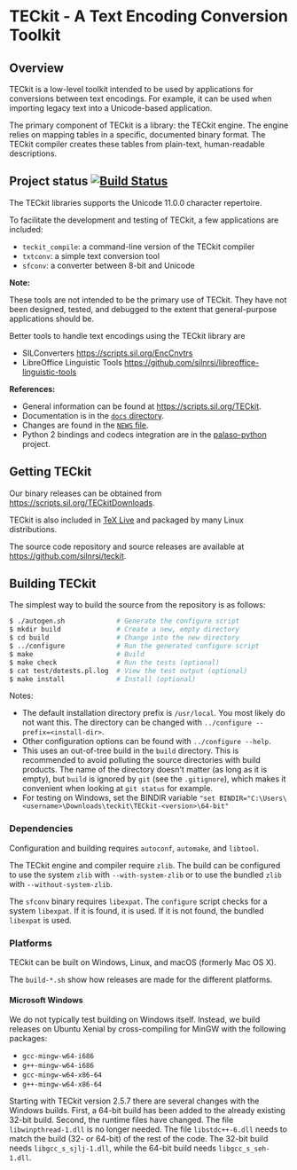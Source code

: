 TECkit - A Text Encoding Conversion Toolkit
===========================================

Overview
--------

TECkit is a low-level toolkit intended to be used by applications for
conversions between text encodings. For example, it can be used when importing
legacy text into a Unicode-based application.

The primary component of TECkit is a library: the TECkit engine. The engine
relies on mapping tables in a specific, documented binary format. The TECkit
compiler creates these tables from plain-text, human-readable descriptions.

## Project status [![Build Status](https://travis-ci.org/silnrsi/teckit.svg?branch=master)](https://travis-ci.org/silnrsi/teckit)

The TECkit libraries supports the Unicode 11.0.0 character repertoire.

To facilitate the development and testing of TECkit, a few applications are
included:

  - `teckit_compile`: a command-line version of the TECkit compiler
  - `txtconv`: a simple text conversion tool
  - `sfconv`: a converter between 8-bit and Unicode

**Note:**

These tools are not intended to be the primary use of TECkit. They have not been
designed, tested, and debugged to the extent that general-purpose applications
should be.

Better tools to handle text encodings using the TECkit library are

- SILConverters <https://scripts.sil.org/EncCnvtrs>
- LibreOffice Linguistic Tools <https://github.com/silnrsi/libreoffice-linguistic-tools>

**References:**

  - General information can be found at <https://scripts.sil.org/TECkit>.
  - Documentation is in the [`docs` directory].
  - Changes are found in the [`NEWS` file].
  - Python 2 bindings and codecs integration are in the [palaso-python] project.

[`docs` directory]: ./docs
[`NEWS` file]: ./NEWS
[palaso-python]: https://github.com/silnrsi/palaso-python

Getting TECkit
--------------

Our binary releases can be obtained from
<https://scripts.sil.org/TECkitDownloads>.

TECkit is also included in [TeX Live](https://www.tug.org/texlive/) and packaged
by many Linux distributions.

The source code repository and source releases are available at
<https://github.com/silnrsi/teckit>.

Building TECkit
---------------

The simplest way to build the source from the repository is as follows:

```sh
$ ./autogen.sh             # Generate the configure script
$ mkdir build              # Create a new, empty directory
$ cd build                 # Change into the new directory
$ ../configure             # Run the generated configure script
$ make                     # Build
$ make check               # Run the tests (optional)
$ cat test/dotests.pl.log  # View the test output (optional)
$ make install             # Install (optional)
```

Notes:

  - The default installation directory prefix is `/usr/local`. You most likely
    do not want this. The directory can be changed with
    `../configure --prefix=<install-dir>`.
  - Other configuration options can be found with `../configure --help`.
  - This uses an out-of-tree build in the `build` directory. This is recommended
    to avoid polluting the source directories with build products. The name of
    the directory doesn't matter (as long as it is empty), but `build` is
    ignored by `git` (see the `.gitignore`), which makes it convenient when
    looking at `git status` for example.
  - For testing on Windows, set the BINDIR variable `"set BINDIR="C:\Users\<username>\Downloads\teckit\TECkit-<version>\64-bit"`

### Dependencies

Configuration and building requires `autoconf`, `automake`, and `libtool`.

The TECkit engine and compiler require `zlib`. The build can be configured to
use the system `zlib` with `--with-system-zlib` or to use the bundled `zlib`
with `--without-system-zlib`.

The `sfconv` binary requires `libexpat`. The `configure` script checks for a
system `libexpat`. If it is found, it is used. If it is not found, the bundled
`libexpat` is used.

### Platforms

TECkit can be built on Windows, Linux, and macOS (formerly Mac OS X).

The `build-*.sh` show how releases are made for the different platforms.

#### Microsoft Windows

We do not typically test building on Windows itself. Instead, we build releases
on Ubuntu Xenial by cross-compiling for MinGW with the following packages:

  - `gcc-mingw-w64-i686`
  - `g++-mingw-w64-i686`
  - `gcc-mingw-w64-x86-64`
  - `g++-mingw-w64-x86-64`

Starting with TECkit version 2.5.7 there are several changes with the Windows
builds. First, a 64-bit build has been added to the already existing 32-bit
build. Second, the runtime files have changed. The file `libwinpthread-1.dll` is
no longer needed. The file `libstdc++-6.dll` needs to match the build (32- or
64-bit) of the rest of the code. The 32-bit build needs `libgcc_s_sjlj-1.dll`,
while the 64-bit build needs `libgcc_s_seh-1.dll`.
